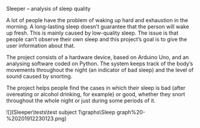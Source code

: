 Sleeper – analysis of sleep quality

A lot of people have the problem of waking up hard and exhaustion in the morning. A long-lasting sleep doesn’t guarantee that the person will wake up fresh. This is mainly caused by low-quality sleep. The issue is that people can’t observe their own sleep and this project’s goal is to give the user information about that.

The project consists of a hardware device, based on Arduino Uno, and an  analysing software coded on Python. The system keeps track of the body’s movements throughout the night (an indicator of bad sleep) and the level of sound caused by snorting.

The project helps people find the cases in which their sleep is bad (after overeating or alcohol drinking, for example) or good, whether they snort throughout the whole night or just during some periods of it. 


![](Sleeper\tests\test subject 1\graphs\Sleep graph%20-%20201912230123.png)